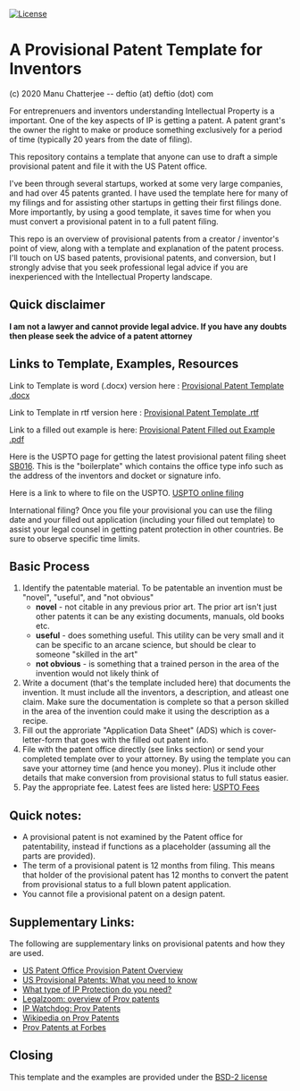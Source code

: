 [![License](https://img.shields.io/badge/License-BSD%202--Clause-blue.svg)](https://opensource.org/licenses/BSD-2-Clause)

# A Provisional Patent Template for Inventors
(c) 2020 Manu Chatterjee  -- deftio (at) deftio (dot) com

For entreprenuers and inventors understanding Intellectual Property is a important.  One of the key aspects of IP is getting a patent.  A patent grant's the owner the right to make or produce something exclusively for a period of time (typically 20 years from the date of filing).  

This repository contains a template that anyone can use to draft a simple provisional patent and file it with the US Patent office.

I've been through several startups, worked at some very large companies, and had over 45 patents granted.  I have used the template here for many of my filings and for assisting other startups in getting their first filings done.  More importantly, by using a good template, it saves time for when you must convert a provisional patent in to a full patent filing.

This repo is an overview of provisional patents from a creator / inventor's point of view, along with a template and explanation of the patent process.  I'll touch on US based patents, provisional patents, and conversion, but I strongly advise that you seek professional legal advice if you are inexperienced with the Intellectual Property landscape.

## Quick disclaimer
**I am not a lawyer and cannot provide legal advice.  If you have any doubts then please seek the advice of a patent attorney**


## Links to Template, Examples, Resources
Link to Template is word (.docx) version here : [Provisional Patent Template .docx](./Prov-Patent-Template.docx)  

Link to Template in rtf version here : [Provisional Patent Template .rtf](./Prov-Patent-Template.rtf)

Link to a filled out example is here: [Provisional Patent Filled out Example .pdf](./Prov-Patent-Template-Example.pdf)

Here is the USPTO page for getting the latest provisional patent filing sheet [SB016](https://www.uspto.gov/sites/default/files/documents/sb0016.pdf).  This is the "boilerplate" which contains the office type info such as the address of the inventors and docket or signature info.

Here is a link to where to file on the USPTO. [USPTO online filing](https://patentcenter.uspto.gov/#!/submissions/fa2fa6b1-8794-46df-b4b0-c54ae9b8348b/filingMethod?category=NewSubmissions)

International filing?  Once you file your provisional you can use the filing date and your filled out application (including your filled out template) to assist your legal counsel in getting patent protection in other countries.  Be sure to observe specific time limits.

## Basic Process

1. Identify the patentable material. To be patentable an invention must be "novel", "useful", and "not obvious"
	* **novel** - not citable in any previous prior art.  The prior art isn't just other patents it can be any existing documents, manuals, old books etc.
	* **useful** - does something useful.  This utility can be very small and it can be specific to an arcane science, but should be clear to someone "skilled in the art"
	* **not obvious** - is something that a trained person in the area of the invention would not likely think of 
2. Write a document (that's the template included here) that documents the invention.  It must include all the inventors, a description, and atleast one claim.  Make sure the documentation is complete so that a person skilled in the area of the invention could make it using the description as a recipe.
3. Fill out the approriate "Application Data Sheet" (ADS) which is cover-letter-form that goes with the filled out patent info.
4. File with the patent office directly (see links section) or send your completed template over to your attorney.  By using the template you can save your attorney time (and hence you money).  Plus it include other details that make conversion from provisional status to full status easier.  
5. Pay the appropriate fee.  Latest fees are listed here:  [USPTO Fees](https://www.uspto.gov/learning-and-resources/fees-and-payment/uspto-fee-schedule)

## Quick notes:

* A provisional patent is not examined by the Patent office for patentability, instead if functions as a placeholder (assuming all the parts are provided).  
* The term of a provisional patent is 12 months from filing.  This means that holder of the provisional patent has 12 months to convert the patent from provisional status to a full blown patent application.
* You cannot file a provisional patent on a design patent.

## Supplementary Links:
The following are supplementary links on provisional patents and how they are used.

* [US Patent Office Provision Patent Overview](https://www.uspto.gov/patents/basics/types-patent-applications/provisional-application-patent)
* [US Provisional Patents: What you need to know](https://www.uspto.gov/learning-and-resources/newsletter/inventors-eye/provisional-patent-application-what-you-need-know)
* [What type of IP Protection do you need?](https://www.uspto.gov/patents/basics/patent-process-overview)
* [Legalzoom: overview of Prov patents](https://www.legalzoom.com/knowledge/patent/topic/provisional-application-for-patent-filing)
* [IP Watchdog: Prov Patents](https://www.ipwatchdog.com/2016/08/13/what-are-provisional-patents/id=71882/)
* [Wikipedia on Prov Patents](https://en.wikipedia.org/wiki/Provisional_application)
* [Prov Patents at Forbes](https://www.forbes.com/sites/stephenkey/2018/01/08/dont-file-that-patent-yet-file-a-provisional-patent-application-first/?sh=5021340357fe)


## Closing
This template and the examples are provided under the [BSD-2 license](./LICENSE.txt)
